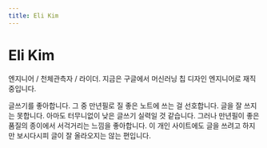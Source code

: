 ```yaml
---
title: Eli Kim
---
```


# Eli Kim

엔지니어 / 천체관측자 / 라이더.
지금은 구글에서 머신러닝 칩 디자인 엔지니어로 재직중입니다.

글쓰기를 좋아합니다. 그 중 만년필로 질 좋은 노트에 쓰는 걸 선호합니다. 글을 잘
쓰지는 못합니다. 아마도 터무니없이 낮은 글쓰기 실력일 것 같습니다. 그러나
만년필이 좋은 품질의 종이에서 서걱거리는 느낌을 좋아합니다. 이 개인 사이트에도
글을 쓰려고 하지만 보시다시피 글이 잘 올라오지는 않는 편입니다.
